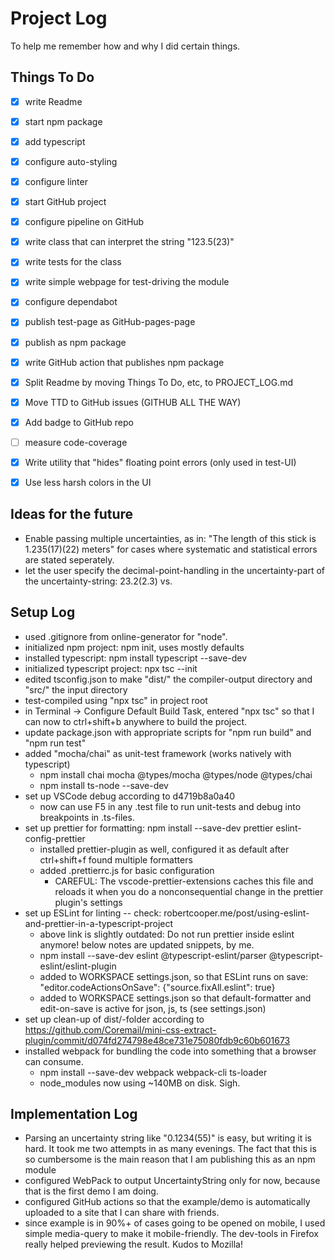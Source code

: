 Project Log
===========

To help me remember how and why I did certain things.

Things To Do
------------
- [x] write Readme
- [x] start npm package
- [x] add typescript
- [x] configure auto-styling
- [x] configure linter
- [x] start GitHub project
- [x] configure pipeline on GitHub
- [x] write class that can interpret the string "123.5(23)"
- [x] write tests for the class 
- [x] write simple webpage for test-driving the module
- [x] configure dependabot
- [x] publish test-page as GitHub-pages-page
- [x] publish as npm package
- [x] write GitHub action that publishes npm package
- [x] Split Readme by moving Things To Do, etc, to PROJECT_LOG.md  
- [x] Move TTD to GitHub issues (GITHUB ALL THE WAY)
- [x] Add badge to GitHub repo
- [ ] measure code-coverage
- [x] Write utility that "hides" floating point errors (only used in test-UI)
- [x] Use less harsh colors in the UI


Ideas for the future
--------------------
- Enable passing multiple uncertainties, as in: "The length of this stick is
  1.235(17)(22) meters" for cases where systematic and statistical errors are
  stated seperately.
- let the user specify the decimal-point-handling in the uncertainty-part of 
  the uncertainty-string: 23.2(2.3) vs. 


Setup Log
---------
- used .gitignore from online-generator for "node".
- initialized npm project: npm init, uses mostly defaults
- installed typescript: npm install typescript --save-dev
- initialized typescript project: npx tsc --init
- edited tsconfig.json to make "dist/" the compiler-output directory and
  "src/" the input directory
- test-compiled using "npx tsc" in project root
- in Terminal -> Configure Default Build Task, entered "npx tsc" so that I can
  now to ctrl+shift+b anywhere to build the project.
- update package.json with appropriate scripts for "npm run build" and 
  "npm run test"
- added "mocha/chai" as unit-test framework (works natively with typescript)
  - npm install chai mocha  @types/mocha @types/node @types/chai
  - npm install ts-node --save-dev
- set up VSCode debug according to d4719b8a0a40
  - now can use F5 in any .test file to run unit-tests and debug into 
    breakpoints in .ts-files.
- set up prettier for formatting: 
  npm install --save-dev prettier eslint-config-prettier
  - installed prettier-plugin as well, configured it as default after 
    ctrl+shift+f found multiple formatters
  - added .prettierrc.js for basic configuration
    - CAREFUL: The vscode-prettier-extensions caches this file and reloads it 
      when you do a nonconsequential change in the prettier plugin's settings
- set up ESLint for linting -- check:
  robertcooper.me/post/using-eslint-and-prettier-in-a-typescript-project
  - above link is slightly outdated: Do not run prettier inside eslint anymore!
    below notes are updated snippets, by me.
  - npm install --save-dev eslint @typescript-eslint/parser @typescript-eslint/eslint-plugin
  - added to WORKSPACE settings.json, so that ESLint runs on save: 
    "editor.codeActionsOnSave": {"source.fixAll.eslint": true}
  - added to WORKSPACE settings.json so that default-formatter and edit-on-save
    is active for json, js, ts (see settings.json)
- set up clean-up of dist/-folder according to
  https://github.com/Coremail/mini-css-extract-plugin/commit/d074fd274798e48ce731e75080fdb9c60b601673
- installed webpack for bundling the code into something that a browser can 
  consume.
  - npm install --save-dev webpack webpack-cli ts-loader 
  - node_modules now using ~140MB on disk. Sigh.


Implementation Log
------------------
- Parsing an uncertainty string like "0.1234(55)" is easy, but writing it is 
  hard. It took me two attempts in as many evenings. The fact that this is so
  cumbersome is the main reason that I am publishing this as an npm module
- configured WebPack to output UncertaintyString only for now, because that
  is the first demo I am doing.
- configured GitHub actions so that the example/demo is automatically uploaded
  to a site that I can share with friends.
- since example is in 90%+ of cases going to be opened on mobile, I used simple
  media-query to make it mobile-friendly. The dev-tools in Firefox really 
  helped previewing the result. Kudos to Mozilla!
